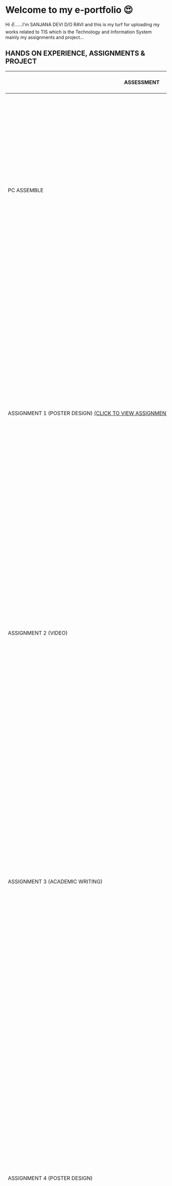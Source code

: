 # Welcome to my e-portfolio 😍

Hi ✌️......I'm SANJANA DEVI D/O RAVI and this is my turf for uploading my works related to TIS which is the Technology and Information System mainly my assignments and project...

## HANDS ON EXPERIENCE, ASSIGNMENTS & PROJECT


|ASSESSMENT       | COMMENT & REFLECTION |
|-----------------|----------------------|
|PC ASSEMBLE      |This was the first hands on experience for me in the Technology and system course. I was very excited to be able to detach and reattach the PC. I was able see and touch the hardware components inside the PC. This helped me to learn about hardware components which was very helpful for me to score in the quiz on the hardware components.|
|ASSIGNMENT 1 (POSTER DESIGN) [(CLICK TO VIEW ASSIGNMENT 1)](https://github.com/miqbaltariq/SECP1513202420251/blob/main/06/Sanjana290605/PETRONAS%20POSTER.pdf)   |Assignment 1 was a group project to create a poster based on an industrial talk that was shared  using Webex recording. Every team was given a specific topic in which my team got the topic "Petronas Digital". Our teammates used the online platform Canva to create the poster together. It was a first time experience for me and my  teammates working together in an assignment.                                |                                                          
|ASSIGNMENT 2 (VIDEO)    |Assignment 2 was to create a video based on our industrial visit to UTM digital. The assignment was done in the same team as assignment 1. It was a new experience for me to  interview people. This industrial visit was a very good learning experience for us on the UTM digital located in our UTM JB campus.     |                             
|ASSIGNMENT 3 (ACADEMIC WRITING)    |Assignment 3 was to write academic writing. To be specific, it was a report. This report was written based on an industrial talk on the topic "Skills in  University and Industry" that was shared via a Webex recording. As it was a group project, me and teammates used the Google docs to write the report together and we also used Canva to create the cover page for our report more creatively. This assignment enables us to learn report writing skills and polish our academic writing skills.                               |                             
|ASSIGNMENT 4 (POSTER DESIGN)    |Assignment 4 was to create a poster based on our industrial visit 2. This poster was done by me and teammates based on our participation in the OSINT workshop which is the acronym for Open Source Intelligence that was conducted by PERSAKA which stands for Persatuan Mahasiswa Sains Komputer . It was a great opportunity for us to gain some knowledge on OSINT. I believe that the knowledge I gained from this workshop will come in use for my future endeavors.                               |                                                                                                                            
|PROJECT DESIGN THINKING PROPOSAL [(CLICK TO VIEW PROJECT PROPOSAL)](https://github.com/miqbaltariq/SECP1513202420251/blob/main/06/Sanjana290605/PROJECT%20PROPOSAL.pdf)              |The project design proposal was done by me and my teammates together using google docs. We decided to divide the task to make it more efficient. I was in-charge of doing the part for existing system in the project proposal. I had to compare between the existing system and the proposed system to prove the need for our new proposed system. Me and my team proposed real time bus tracking system in our campus replacing the current system which is the UTM fleet that operates based on a fixed schedule. This is because we want to reduce the uncertainty and waiting time of the passengers. It was a new experience for us to transfer our idea into a written proposal.                              |
|END PROJECT (VIDEO) [CLICK TO VIEW THE END PROJECT VIDEO] (https://github.com/miqbaltariq/SECP1513202420251/blob/main/06/Sanjana290605/END%20PROJECT.md)                |The end project was to create a video explaining our proposed system with a written prototype and publishing it in the Youtube.  Each and every one of our teammates were involved in recording a part of them explaining our proposed system. I explained on the need for our new proposed system by comparing it with the current system, The video from each of my teammates including myself was then combined and edited to make it more creative. Then the video was published in the youtube while link was shared in TIS whatsapp group to complete the project submission. Creating a handwritten prototype and explaining it in a video was very interesting experience that we learned from this project. It was fun to create  prototype based on our own idea.                              |
